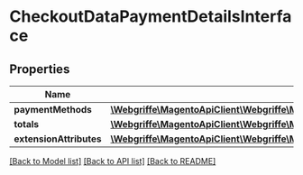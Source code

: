 # CheckoutDataPaymentDetailsInterface

## Properties
Name | Type | Description | Notes
------------ | ------------- | ------------- | -------------
**paymentMethods** | [**\Webgriffe\MagentoApiClient\Webgriffe\MagentoApiClient\Model\QuoteDataPaymentMethodInterface[]**](QuoteDataPaymentMethodInterface.md) |  | 
**totals** | [**\Webgriffe\MagentoApiClient\Webgriffe\MagentoApiClient\Model\QuoteDataTotalsInterface**](QuoteDataTotalsInterface.md) |  | 
**extensionAttributes** | [**\Webgriffe\MagentoApiClient\Webgriffe\MagentoApiClient\Model\CheckoutDataPaymentDetailsExtensionInterface**](CheckoutDataPaymentDetailsExtensionInterface.md) |  | [optional] 

[[Back to Model list]](../README.md#documentation-for-models) [[Back to API list]](../README.md#documentation-for-api-endpoints) [[Back to README]](../README.md)


